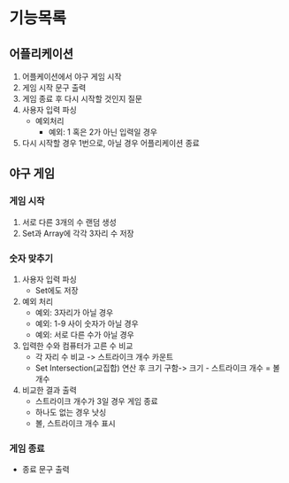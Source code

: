 # 기능목록

## 어플리케이션

1. 어플케이션에서 야구 게임 시작
2. 게임 시작 문구 출력
3. 게임 종료 후 다시 시작할 것인지 질문
4. 사용자 입력 파싱
   - 예외처리
     - 예외: 1 혹은 2가 아닌 입력일 경우
5. 다시 시작할 경우 1번으로, 아닐 경우 어플리케이션 종료

## 야구 게임

### 게임 시작

1. 서로 다른 3개의 수 랜덤 생성
2. Set과 Array에 각각 3자리 수 저장

### 숫자 맞추기

1. 사용자 입력 파싱
   - Set에도 저장
2. 예외 처리
   - 예외: 3자리가 아닐 경우
   - 예외: 1-9 사이 숫자가 아닐 경우
   - 예외: 서로 다른 수가 아닐 경우
3. 입력한 수와 컴퓨터가 고른 수 비교
   - 각 자리 수 비교 -> 스트라이크 개수 카운트
   - Set Intersection(교집합) 연산 후 크기 구함-> 크기 - 스트라이크 개수 = 볼 개수
4. 비교한 결과 출력
   - 스트라이크 개수가 3일 경우 게임 종료
   - 하나도 없는 경우 낫싱
   - 볼, 스트라이크 개수 표시

### 게임 종료

- 종료 문구 출력
